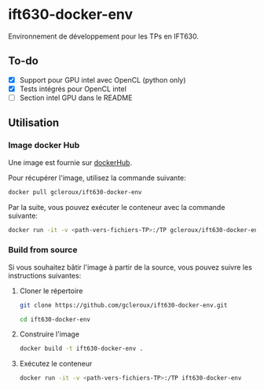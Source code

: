 # ift630-docker-env

Environnement de développement pour les TPs en IFT630.

## To-do

- [x] Support pour GPU intel avec OpenCL (python only)
- [x] Tests intégrés pour OpenCL intel
- [ ] Section intel GPU dans le README

## Utilisation

### Image docker Hub

Une image est fournie sur [dockerHub](https://hub.docker.com/repository/docker/gcleroux/ift630-docker-env/general).

Pour récupérer l'image, utilisez la commande suivante:

```bash
docker pull gcleroux/ift630-docker-env
```

Par la suite, vous pouvez exécuter le conteneur avec la commande suivante:

```bash
docker run -it -v <path-vers-fichiers-TP>:/TP gcleroux/ift630-docker-env
```

### Build from source

Si vous souhaitez bâtir l'image à partir de la source, vous pouvez suivre les
instructions suivantes:

1. Cloner le répertoire

   ```bash
   git clone https://github.com/gcleroux/ift630-docker-env.git
   ```

   ```bash
   cd ift630-docker-env
   ```

2. Construire l'image

   ```bash
   docker build -t ift630-docker-env .
   ```

3. Exécutez le conteneur

   ```bash
   docker run -it -v <path-vers-fichiers-TP>:/TP ift630-docker-env
   ```
